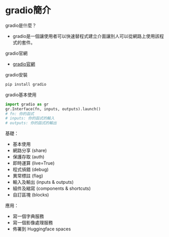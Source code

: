 # gradio簡介

gradio是什麼？

* gradio是一個讓使用者可以快速替程式建立介面讓別人可以從網路上使用該程式的套件。

gradio官網

* [gradio官網](https://gradio.app/)

gradio安裝

```bash
pip install gradio
```

gradio基本使用

```python
import gradio as gr
gr.Interface(fn, inputs, outputs).launch()
# fn: 你的函式
# inputs: 你的函式的輸入
# outputs: 你的函式的輸出
```


基礎：

* 基本使用
* 網路分享 (share)
* 保護存取 (auth)
* 即時運算 (live=True)
* 程式偵錯 (debug)
* 異常標註 (flag)
* 輸入及輸出 (inputs & outputs)
* 組件及縮寫 (components & shortcuts)
* 自訂區塊 (blocks)

應用：

* 寫一個字典服務
* 寫一個影像處理服務
* 佈署到 Huggingface spaces

